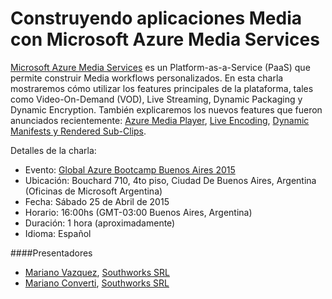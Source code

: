 Construyendo aplicaciones Media con Microsoft Azure Media Services
==================================================================

[Microsoft Azure Media Services](http://azure.microsoft.com/services/media-services/) es un Platform-as-a-Service (PaaS) que permite construir Media workflows personalizados. En esta charla mostraremos cómo utilizar los features principales de la plataforma, tales como Video-On-Demand (VOD), Live Streaming, Dynamic Packaging y Dynamic Encryption. También explicaremos los nuevos features que fueron anunciados recientemente: [Azure Media Player](http://azure.microsoft.com/blog/2015/04/15/announcing-azure-media-player/), [Live Encoding](http://azure.microsoft.com/blog/2015/04/13/an-introduction-to-live-encoding-with-azure-media-services/), [Dynamic Manifests y Rendered Sub-Clips](http://azure.microsoft.com/blog/2015/04/14/dynamic-manifests-and-rendered-sub-clips/).

Detalles de la charla:
- Evento: [Global Azure Bootcamp Buenos Aires 2015](http://argentina.azurebootcamp.net/)
- Ubicación: Bouchard 710, 4to piso, Ciudad De Buenos Aires, Argentina (Oficinas de Microsoft Argentina)
- Fecha: Sábado 25 de Abril de 2015
- Horario: 16:00hs (GMT-03:00 Buenos Aires, Argentina)
- Duración: 1 hora (aproximadamente)
- Idioma: Español

####Presentadores
- [Mariano Vazquez](https://twitter.com/marianodvazquez), [Southworks SRL](http://southworks.com/)
- [Mariano Converti](https://twitter.com/mconverti), [Southworks SRL](http://southworks.com/)
